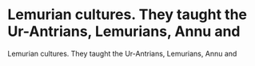 # Lemurian cultures. They taught the Ur-Antrians, Lemurians, Annu and

Lemurian cultures. They taught the Ur-Antrians, Lemurians, Annu and